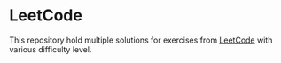 # LeetCode

  This repository hold multiple solutions for exercises from [LeetCode](leetcode.com) with various difficulty level.
